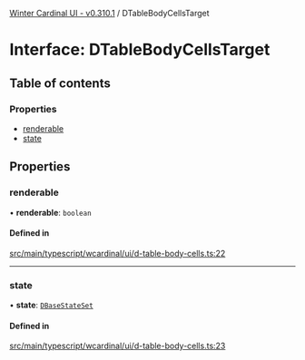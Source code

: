 [Winter Cardinal UI - v0.310.1](../index.md) / DTableBodyCellsTarget

# Interface: DTableBodyCellsTarget

## Table of contents

### Properties

- [renderable](DTableBodyCellsTarget.md#renderable)
- [state](DTableBodyCellsTarget.md#state)

## Properties

### renderable

• **renderable**: `boolean`

#### Defined in

[src/main/typescript/wcardinal/ui/d-table-body-cells.ts:22](https://github.com/winter-cardinal/winter-cardinal-ui/blob/v0.310.1/src/main/typescript/wcardinal/ui/d-table-body-cells.ts#L22)

___

### state

• **state**: [`DBaseStateSet`](DBaseStateSet.md)

#### Defined in

[src/main/typescript/wcardinal/ui/d-table-body-cells.ts:23](https://github.com/winter-cardinal/winter-cardinal-ui/blob/v0.310.1/src/main/typescript/wcardinal/ui/d-table-body-cells.ts#L23)
